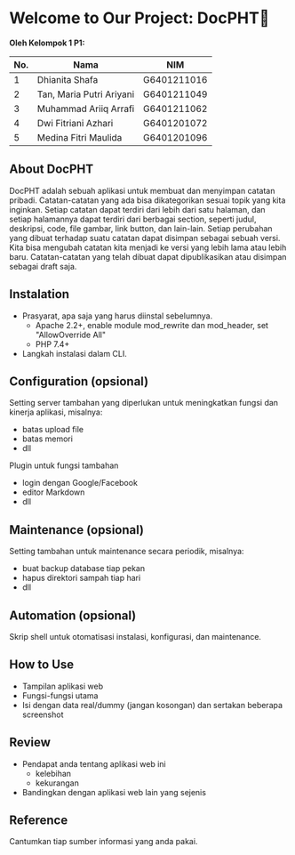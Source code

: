 # Welcome to Our Project: DocPHT💫

**Oleh Kelompok 1 P1:**

| No. | Nama                               | NIM         |
| --- | ---------------------------------- | ----------- |
| 1   | Dhianita Shafa                     | G6401211016 |
| 2   | Tan, Maria Putri Ariyani           | G6401211049 |
| 3   | Muhammad Ariiq Arrafi              | G6401211062 |
| 4   | Dwi Fitriani Azhari                | G6401201072 |
| 5   | Medina Fitri Maulida               | G6401201096 |

## About DocPHT

DocPHT adalah sebuah aplikasi untuk membuat dan menyimpan catatan pribadi. Catatan-catatan yang ada bisa dikategorikan sesuai topik yang kita inginkan. Setiap catatan dapat terdiri dari lebih dari satu halaman, dan setiap halamannya dapat terdiri dari berbagai section, seperti judul, deskripsi, code, file gambar, link button, dan lain-lain. Setiap perubahan yang dibuat terhadap suatu catatan dapat disimpan sebagai sebuah versi. Kita bisa mengubah catatan kita menjadi ke versi yang lebih lama atau lebih baru. Catatan-catatan yang telah dibuat dapat dipublikasikan atau disimpan sebagai draft saja.


## Instalation

- Prasyarat, apa saja yang harus diinstal sebelumnya.
  - Apache 2.2+, enable module mod_rewrite dan mod_header, set "AllowOverride All"
  - PHP 7.4+
- Langkah instalasi dalam CLI.


## Configuration (opsional)

Setting server tambahan yang diperlukan untuk meningkatkan fungsi dan kinerja aplikasi, misalnya:
- batas upload file
- batas memori
- dll

Plugin untuk fungsi tambahan
- login dengan Google/Facebook
- editor Markdown
- dll


##  Maintenance (opsional)

Setting tambahan untuk maintenance secara periodik, misalnya:
- buat backup database tiap pekan
- hapus direktori sampah tiap hari
- dll


## Automation (opsional)

Skrip shell untuk otomatisasi instalasi, konfigurasi, dan maintenance.


## How to Use

- Tampilan aplikasi web
- Fungsi-fungsi utama
- Isi dengan data real/dummy (jangan kosongan) dan sertakan beberapa screenshot


## Review

- Pendapat anda tentang aplikasi web ini
    - kelebihan
    - kekurangan
- Bandingkan dengan aplikasi web lain yang sejenis


## Reference

Cantumkan tiap sumber informasi yang anda pakai.
